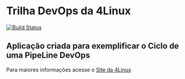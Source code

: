 # Trilha DevOps da 4Linux

<!-- Altere a Flag abaixo com sua URL do Travis -->
[![Build Status](https://travis-ci.org/fabiosds/DevOpsLab-HelloWorld.svg?branch=master)](https://travis-ci.org/fabiosds/DevOpsLab-HelloWorld)

## Aplicação criada para exemplificar o Ciclo de uma PipeLine DevOps


Para maiores informações acesse o [Site da 4Linux](https://www.4linux.com.br/cursos/devops)
